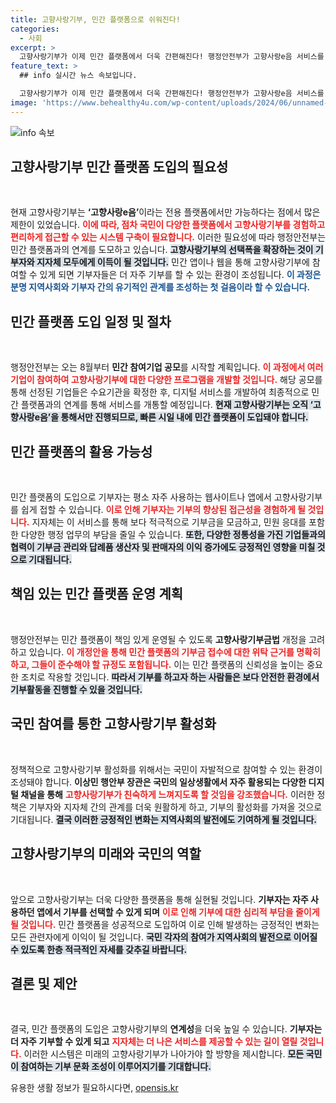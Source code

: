 ```yaml
---
title: 고향사랑기부, 민간 플랫폼으로 쉬워진다!
categories:
  - 사회
excerpt: >
  고향사랑기부가 이제 민간 플랫폼에서 더욱 간편해진다! 행정안전부가 고향사랑e음 서비스를 개방해, 사용자가 자주 이용하는 웹과 앱으로 기부와 답례품 선택이 가능해진다. 더 쉽고 다양해진 기부 방식, 기대해보세요!
feature_text: >
  ## info 실시간 뉴스 속보입니다.

  고향사랑기부가 이제 민간 플랫폼에서 더욱 간편해진다! 행정안전부가 고향사랑e음 서비스를 개방해, 사용자가 자주 이용하는 웹과 앱으로 기부와 답례품 선택이 가능해진다. 더 쉽고 다양해진 기부 방식, 기대해보세요!
image: 'https://www.behealthy4u.com/wp-content/uploads/2024/06/unnamed-file.png'
---
```


<p><img src="https://www.behealthy4u.com/wp-content/uploads/2024/06/unnamed-file.png" alt="info 속보" /></p>

<h2 data-ke-size="size26">고향사랑기부 민간 플랫폼 도입의 필요성</h2>

<p data-ke-size="size16">&nbsp;</p>

<p>현재 고향사랑기부는 <b>‘고향사랑e음’</b>이라는 전용 플랫폼에서만 가능하다는 점에서 많은 제한이 있었습니다. <b><span style="color: #ee2323;">이에 따라, 점차 국민이 다양한 플랫폼에서 고향사랑기부를 경험하고 편리하게 접근할 수 있는 시스템 구축이 필요합니다.</span></b> 이러한 필요성에 따라 행정안전부는 민간 플랫폼과의 연계를 도모하고 있습니다. <b><span style="background-color: #21538527;">고향사랑기부의 선택폭을 확장하는 것이 기부자와 지자체 모두에게 이득이 될 것입니다.</span></b> 민간 앱이나 웹을 통해 고향사랑기부에 참여할 수 있게 되면 기부자들은 더 자주 기부를 할 수 있는 환경이 조성됩니다. <b><span style="color: #1a5490;">이 과정은 분명 지역사회와 기부자 간의 유기적인 관계를 조성하는 첫 걸음이라 할 수 있습니다.</span></b></p>

<h2 data-ke-size="size26">민간 플랫폼 도입 일정 및 절차</h2>

<p data-ke-size="size16">&nbsp;</p>

<p>행정안전부는 오는 8월부터 <b>민간 참여기업 공모</b>를 시작할 계획입니다. <b><span style="color: #ee2323;"> 이 과정에서 여러 기업이 참여하여 고향사랑기부에 대한 다양한 프로그램을 개발할 것입니다.</span></b> 해당 공모를 통해 선정된 기업들은 수요기관을 확정한 후, 디지털 서비스를 개발하여 최종적으로 민간 플랫폼과의 연계를 통해 서비스를 개통할 예정입니다. <b><span style="background-color: #21538527;">현재 고향사랑기부는 오직 ‘고향사랑e음’을 통해서만 진행되므로, 빠른 시일 내에 민간 플랫폼이 도입돼야 합니다.</span></b></p>

<h2 data-ke-size="size26">민간 플랫폼의 활용 가능성</h2>

<p data-ke-size="size16">&nbsp;</p>

<p>민간 플랫폼의 도입으로 기부자는 평소 자주 사용하는 웹사이트나 앱에서 고향사랑기부를 쉽게 접할 수 있습니다. <b><span style="color: #ee2323;">이로 인해 기부자는 기부의 향상된 접근성을 경험하게 될 것입니다.</span></b> 지자체는 이 서비스를 통해 보다 적극적으로 기부금을 모금하고, 민원 응대를 포함한 다양한 행정 업무의 부담을 줄일 수 있습니다. <b><span style="background-color: #21538527;">또한, 다양한 정통성을 가진 기업들과의 협력이 기부금 관리와 답례품 생산자 및 판매자의 이익 증가에도 긍정적인 영향을 미칠 것으로 기대됩니다.</span></b></p>

<h2 data-ke-size="size26">책임 있는 민간 플랫폼 운영 계획</h2>

<p data-ke-size="size16">&nbsp;</p>

<p>행정안전부는 민간 플랫폼이 책임 있게 운영될 수 있도록 <b>고향사랑기부금법</b> 개정을 고려하고 있습니다. <b><span style="color: #ee2323;">이 개정안을 통해 민간 플랫폼의 기부금 접수에 대한 위탁 근거를 명확히 하고, 그들이 준수해야 할 규정도 포함됩니다.</span></b> 이는 민간 플랫폼의 신뢰성을 높이는 중요한 조치로 작용할 것입니다. <b><span style="background-color: #21538527;">따라서 기부를 하고자 하는 사람들은 보다 안전한 환경에서 기부활동을 진행할 수 있을 것입니다.</span></b></p>

<h2 data-ke-size="size26">국민 참여를 통한 고향사랑기부 활성화</h2>

<p data-ke-size="size16">&nbsp;</p>

<p>정책적으로 고향사랑기부 활성화를 위해서는 국민이 자발적으로 참여할 수 있는 환경이 조성돼야 합니다. <b>이상민 행안부 장관은 국민의 일상생활에서 자주 활용되는 다양한 디지털 채널을 통해</b> <b><span style="color: #ee2323;">고향사랑기부가 친숙하게 느껴지도록 할 것임을 강조했습니다.</span></b> 이러한 정책은 기부자와 지자체 간의 관계를 더욱 원활하게 하고, 기부의 활성화를 가져올 것으로 기대됩니다. <b><span style="background-color: #21538527;">결국 이러한 긍정적인 변화는 지역사회의 발전에도 기여하게 될 것입니다.</span></b></p>

<h2 data-ke-size="size26">고향사랑기부의 미래와 국민의 역할</h2>

<p data-ke-size="size16">&nbsp;</p>

<p>앞으로 고향사랑기부는 더욱 다양한 플랫폼을 통해 실현될 것입니다. <b>기부자는 자주 사용하던 앱에서 기부를 선택할 수 있게 되며</b> <b><span style="color: #ee2323;">이로 인해 기부에 대한 심리적 부담을 줄이게 될 것입니다.</span></b> 민간 플랫폼을 성공적으로 도입하여 이로 인해 발생하는 긍정적인 변화는 모든 관련자에게 이익이 될 것입니다. <b><span style="background-color: #21538527;">국민 각자의 참여가 지역사회의 발전으로 이어질 수 있도록 한층 적극적인 자세를 갖추길 바랍니다.</span></b></p>

<h2 data-ke-size="size26">결론 및 제안</h2>

<p data-ke-size="size16">&nbsp;</p>

<p>결국, 민간 플랫폼의 도입은 고향사랑기부의 <strong>연계성</strong>을 더욱 높일 수 있습니다. <b>기부자는 더 자주 기부할 수 있게 되고</b> <b><span style="color: #ee2323;">지자체는 더 나은 서비스를 제공할 수 있는 길이 열릴 것입니다.</span></b> 이러한 시스템은 미래의 고향사랑기부가 나아가야 할 방향을 제시합니다. <b><span style="background-color: #21538527;">모든 국민이 참여하는 기부 문화 조성이 이루어지기를 기대합니다.</span></b></p>
유용한 생활 정보가 필요하시다면, <a href="https://opensis.kr" rel="dofollow">opensis.kr</a>


